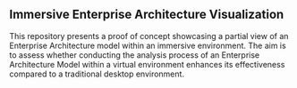Immersive Enterprise Architecture Visualization
---------------

This repository presents a proof of concept showcasing a partial view of an Enterprise Architecture model within an immersive environment. The aim is to assess whether conducting the analysis process of an Enterprise Architecture Model within a virtual environment enhances its effectiveness compared to a traditional desktop environment.

